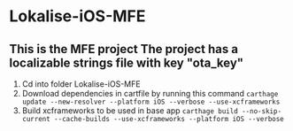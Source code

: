 # Lokalise-iOS-MFE
This is the MFE project
The project has a localizable strings file with key "ota_key" 
-----------------------------------------------------------------------
1. Cd into folder Lokalise-iOS-MFE
2. Download dependencies in cartfile by running this command 
`carthage update --new-resolver --platform iOS --verbose --use-xcframeworks`
3. Build xcframeworks to be used in base app 
`carthage build --no-skip-current --cache-builds --use-xcframeworks --platform iOS --verbose`

